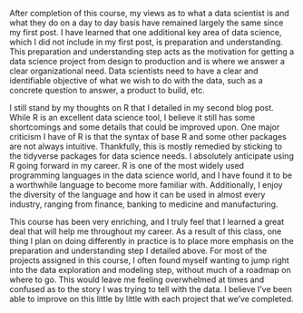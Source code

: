 After completion of this course, my views as to what a data scientist is and what they do on a day to day basis have remained largely the same since my first post. I have learned that one additional key area of data science, which I did not include in my first post, is preparation and understanding. This preparation and understanding step acts as the motivation for getting a data science project from design to production and is where we answer a clear organizational need. Data scientists need to have a clear and identifiable objective of what we wish to do with the data, such as a concrete question to answer, a product to build, etc.

I still stand by my thoughts on R that I detailed in my second blog post. While R is an excellent data science tool, I believe it still has some shortcomings and some details that could be improved upon. One major criticism I have of R is that the syntax of base R and some other packages are not always intuitive. Thankfully, this is mostly remedied by sticking to the tidyverse packages for data science needs. I absolutely anticipate using R going forward in my career. R is one of the most widely used programming languages in the data science world, and I have found it to be a worthwhile language to become more familiar with. Additionally, I enjoy the diversity of the language and how it can be used in almost every industry, ranging from finance, banking to medicine and manufacturing. 

This course has been very enriching, and I truly feel that I learned a great deal that will help me throughout my career. As a result of this class, one thing I plan on doing differently in practice is to place more emphasis on the preparation and understanding step I detailed above. For most of the projects assigned in this course, I often found myself wanting to jump right into the data exploration and modeling step, without much of a roadmap on where to go. This would leave me feeling overwhelmed at times and confused as to the story I was trying to tell with the data. I believe I’ve been able to improve on this little by little with each project that we’ve completed. 
